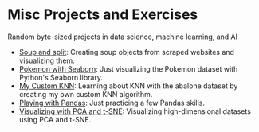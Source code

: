 # Misc Projects and Exercises
Random byte-sized projects in data science, machine learning, and AI

<ul>
  <li><a href='https://nbviewer.jupyter.org/github/alisiina/misc/blob/master/Soup%20and%20Split.ipynb'>Soup and split</a>: Creating soup objects from scraped websites and visualizing them.</li>
  <li><a href='https://nbviewer.jupyter.org/github/alisiina/misc/blob/master/Pokemon%20with%20Seaborn.ipynb'>Pokemon with Seaborn</a>: Just visualizing the Pokemon dataset with Python's Seaborn library.</li>
  <li><a href='https://nbviewer.jupyter.org/github/alisiina/misc/blob/master/My%20Custom%20KNN.ipynb'>My Custom KNN</a>: Learning about KNN with the abalone dataset by creating my own custom KNN algorithm.</li>
  <li><a href='https://nbviewer.jupyter.org/github/alisiina/misc/blob/master/Playing%20with%20Pandas.ipynb'>Playing with Pandas</a>: Just practicing a few Pandas skills.</li>
  <li><a href='https://nbviewer.jupyter.org/github/alisiina/misc/blob/master/Visualizing%20with%20PCA%20and%20t-SNE.ipynb'>Visualizing with PCA and t-SNE</a>: Visualizing high-dimensional datasets using PCA and t-SNE.</li>
</ul>

